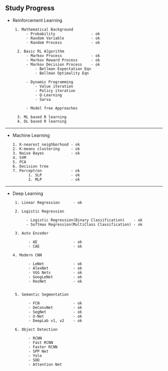 ## Study Progress

- Reinforcement Learning

       1. Mathematical Background 
            - Probability                - ok
            - Random Variable            - ok
            - Random Process             - ok

        2. Basic RL Algorithm
            - Markov Process             - ok             
            - Markov Reward Process      - ok
            - Markov Decision Process    - ok 
                - Bellman Expectation Eqn 
                - Bellman Optimality Eqn  

            - Dynamic Programming
                - Value iteration
                - Policy iteration
                - Q-Learning
                - Sarsa

            - Model free Approaches

        3. ML based R learning
        4. DL based R learning

---

- Machine Learning


      1. K-nearest neighborhood - ok
      2. K-means clustering     - ok
      3. Naive Bayes            - ok
      4. SVM
      5. PCA
      6. Decision tree
      7. Perceptron             - ok      
             1. SLP             - ok
             2. MLP             - ok

---

- Deep Learning 

       1. Linear Regression      - ok
       
       2. Logistic Regression 
           
            - Logistic Regression(Binary Classification)    - ok
            - Softmax Regression(MultiClass Classification) - ok
           
       3. Auto Encoder
            
             - AE                - ok
             - CAE               - ok

      4. Modern CNN

             - LeNet             - ok
             - AlexNet           - ok
             - VGG Nets          - ok
             - GoogLeNet         - ok
             - ResNet            - ok


       5. Semantic Segmentation

             - FCN               - ok
             - DeConvNet         - ok
             - SegNet            - ok     
             - U-Net             - ok
             - DeepLab v1, v2    - ok

       6. Object Detection

             - RCNN
             - Fast RCNN
             - Faster RCNN
             - SPP Net
             - Yolo
             - SDD
             - Attention Net

      



